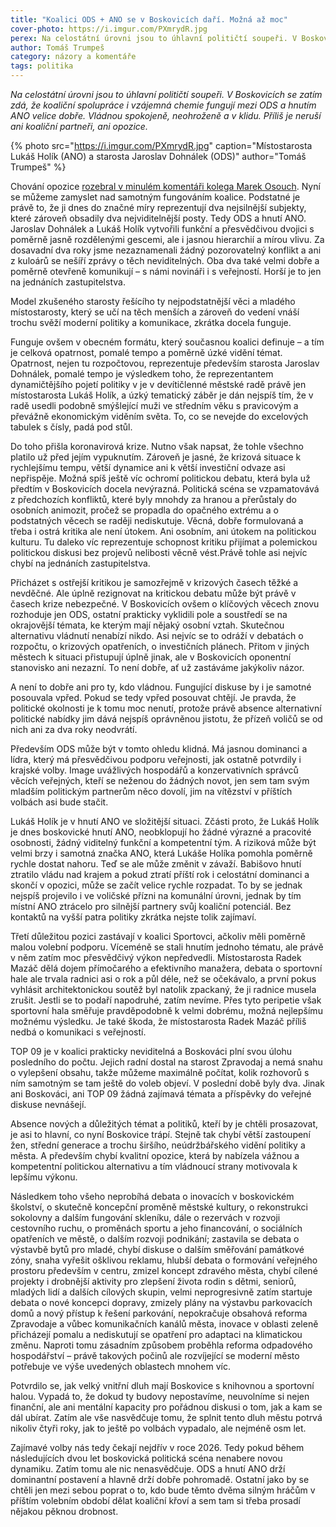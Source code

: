 ```yaml
---
title: "Koalici ODS + ANO se v Boskovicích daří. Možná až moc"
cover-photo: https://i.imgur.com/PXmrydR.jpg
perex: Na celostátní úrovni jsou to úhlavní političtí soupeři. V Boskovicích se zatím zdá, že koaliční spolupráce i vzájemná chemie fungují mezi ODS a hnutím ANO velice dobře.
author: Tomáš Trumpeš
category: názory a komentáře
tags: politika
---
```


*Na celostátní úrovni jsou to úhlavní političtí soupeři. V Boskovicích se zatím zdá, že koaliční spolupráce i vzájemná chemie fungují mezi ODS a hnutím ANO velice dobře. Vládnou spokojeně, neohroženě a v klidu. Příliš je neruší ani koaliční partneři, ani opozice.*

{% photo src="https://i.imgur.com/PXmrydR.jpg" caption="Místostarosta Lukáš Holík (ANO) a starosta Jaroslav Dohnálek (ODS)" author="Tomáš Trumpeš" %}

Chování opozice [rozebral v minulém komentáři kolega Marek Osouch](https://ohlasy.info/clanky/2020/11/vlada-bez-opozice.html). Nyní se můžeme zamyslet nad samotným fungováním koalice. Podstatné je právě to, že ji dnes do značné míry reprezentují dva nejsilnější subjekty, které zároveň obsadily dva nejviditelnější posty. Tedy ODS a hnutí ANO. Jaroslav Dohnálek a Lukáš Holík vytvořili funkční a přesvědčivou dvojici s poměrně jasně rozdělenými gescemi, ale i jasnou hierarchií a mírou vlivu. Za dosavadní dva roky jsme nezaznamenali žádný pozorovatelný konflikt a ani z kuloárů se nešíří zprávy o těch neviditelných. Oba dva také velmi dobře a poměrně otevřeně komunikují – s námi novináři i s veřejností. Horší je to jen na jednáních zastupitelstva.

Model zkušeného starosty řešícího ty nejpodstatnější věci a mladého místostarosty, který se učí na těch menších a zároveň do vedení vnáší trochu svěží moderní politiky a komunikace, zkrátka docela funguje. 

Funguje ovšem v obecném formátu, který současnou koalici definuje – a tím je celková opatrnost, pomalé tempo a poměrně úzké vidění témat. Opatrnost, nejen tu rozpočtovou, reprezentuje především starosta Jaroslav Dohnálek, pomalé tempo je výsledkem toho, že reprezentantem dynamičtějšího pojetí politiky v je v devítičlenné městské radě právě jen místostarosta Lukáš Holík, a úzký tematický záběr je dán nejspíš tím, že v radě usedli podobně smýšlející muži ve středním věku s pravicovým a převážně ekonomickým viděním světa. To, co se nevejde do excelových tabulek s čísly, padá pod stůl.

Do toho přišla koronavirová krize. Nutno však napsat, že tohle všechno platilo už před jejím vypuknutím. Zároveň je jasné, že krizová situace k rychlejšímu tempu, větší dynamice ani k větší investiční odvaze asi nepřispěje. Možná spíš ještě víc ochromí politickou debatu, která byla už předtím v Boskovicích docela nevýrazná. Politická scéna se vzpamatovává z předchozích konfliktů, které byly mnohdy za hranou a přerůstaly do osobních animozit, pročež se propadla do opačného extrému a o podstatných věcech se raději nediskutuje. Věcná, dobře formulovaná a třeba i ostrá kritika ale není útokem. Ani osobním, ani útokem na politickou kulturu. Tu daleko víc reprezentuje schopnost kritiku přijímat a polemickou politickou diskusi bez projevů nelibosti věcně vést.Právě tohle asi nejvíc chybí na jednáních zastupitelstva.

Přicházet s ostřejší kritikou je samozřejmě v krizových časech těžké a nevděčné. Ale úplně rezignovat na kritickou debatu může být právě v časech krize nebezpečné. V Boskovicích ovšem o klíčových věcech znovu rozhoduje jen ODS, ostatní prakticky vyklidili pole a soustředí se na okrajovější témata, ke kterým mají nějaký osobní vztah. Skutečnou alternativu vládnutí nenabízí nikdo. Asi nejvíc se to odráží v debatách o rozpočtu, o krizových opatřeních, o investičních plánech. Přitom v jiných městech k situaci přistupují úplně jinak, ale v Boskovicích oponentní stanovisko ani nezazní. To není dobře, ať už zastáváme jakýkoliv názor.

A není to dobře ani pro ty, kdo vládnou. Fungující diskuse by i je samotné posouvala vpřed. Pokud se tedy vpřed posouvat chtějí. Je pravda, že politické okolnosti je k tomu moc nenutí, protože právě absence alternativní politické nabídky jim dává nejspíš oprávněnou jistotu, že přízeň voličů se od nich ani za dva roky neodvrátí.

Především ODS může být v tomto ohledu klidná. Má jasnou dominanci a lídra, který má přesvědčivou podporu veřejnosti, jak ostatně potvrdily i krajské volby. Image uvážlivých hospodářů a konzervativních správců věcích veřejných, kteří se neženou do žádných novot, jen sem tam svým mladším politickým partnerům něco dovolí, jim na vítězství v příštích volbách asi bude stačit.

Lukáš Holík je v hnutí ANO ve složitější situaci. Zčásti proto, že Lukáš Holík je dnes boskovické hnutí ANO, neobklopují ho žádné výrazné a pracovité osobnosti, žádný viditelný funkční a kompetentní tým. A riziková může být velmi brzy i samotná značka ANO, která Lukáše Holíka pomohla poměrně rychle dostat nahoru. Teď se ale může změnit v závaží. Babišovo hnutí ztratilo vládu nad krajem a pokud ztratí příští rok i celostátní dominanci a skončí v opozici, může se začít velice rychle rozpadat. To by se jednak nejspíš projevilo i ve voličské přízni na komunální úrovni, jednak by tím místní ANO ztrácelo pro silnější partnery svůj koaliční potenciál. Bez kontaktů na vyšší patra politiky zkrátka nejste tolik zajímaví.

Třetí důležitou pozici zastávají v koalici Sportovci, ačkoliv měli poměrně malou volební podporu. Víceméně se stali hnutím jednoho tématu, ale právě v něm zatím moc přesvědčivý výkon nepředvedli. Místostarosta Radek Mazáč dělá dojem přímočarého a efektivního manažera, debata o sportovní hale ale trvala radnici asi o rok a půl déle, než se očekávalo, a první pokus vyhlásit architektonickou soutěž byl natolik zpackaný, že ji radnice musela zrušit. Jestli se to podaří napodruhé, zatím nevíme. Přes tyto peripetie však sportovní hala směřuje pravděpodobně k velmi dobrému, možná nejlepšímu možnému výsledku. Je také škoda, že místostarosta Radek Mazáč příliš nedbá o komunikaci s veřejností.

TOP 09 je v koalici prakticky neviditelná a Boskováci plní svou úlohu posledního do počtu. Jejich radní dostal na starost Zpravodaj a nemá snahu o vylepšení obsahu, takže můžeme maximálně počítat, kolik rozhovorů s ním samotným se tam ještě do voleb objeví. V poslední době byly dva. Jinak ani Boskováci, ani TOP 09 žádná zajímavá témata a příspěvky do veřejné diskuse nevnášejí.

Absence nových a důležitých témat a politiků, kteří by je chtěli prosazovat, je asi to hlavní, co nyní Boskovice trápí. Stejně tak chybí větší zastoupení žen, střední generace a trochu širšího, neúdržbářského vidění politiky a města. A především chybí kvalitní opozice, která by nabízela vážnou a kompetentní politickou alternativu a tím vládnoucí strany motivovala k lepšímu výkonu.

Následkem toho všeho neprobíhá debata o inovacích v boskovickém školství, o skutečně koncepční proměně městské kultury, o rekonstrukci sokolovny a dalším fungování skleníku, dále o rezervách v rozvoji cestovního ruchu, o proměnách sportu a jeho financování, o sociálních opatřeních ve městě, o dalším rozvoji podnikání; zastavila se debata o výstavbě bytů pro mladé, chybí diskuse o dalším směřování památkové zóny, snaha vyřešit ošklivou reklamu, hlubší debata o formování veřejného prostoru především v centru, zmizel koncept zdravého města, chybí cílené projekty i drobnější aktivity pro zlepšení života rodin s dětmi, seniorů, mladých lidí a dalších cílových skupin, velmi neprogresivně zatím startuje debata o nové koncepci dopravy, zmizely plány na výstavbu parkovacích domů a nový přístup k řešení parkování, nepokračuje obsahová reforma Zpravodaje a vůbec komunikačních kanálů města, inovace v oblasti zeleně přicházejí pomalu a nediskutují se opatření pro adaptaci na klimatickou změnu. Naproti tomu zásadním způsobem proběhla reforma odpadového hospodářství –  právě takových počinů ale rozvíjející se moderní město potřebuje ve výše uvedených oblastech mnohem víc.

Potvrdilo se, jak velký vnitřní dluh mají Boskovice s knihovnou a sportovní halou. Vypadá to, že dokud ty budovy nepostavíme, neuvolníme si nejen finanční, ale ani mentální kapacity pro pořádnou diskusi o tom, jak a kam se dál ubírat. Zatím ale vše nasvědčuje tomu, že splnit tento dluh městu potrvá nikoliv čtyři roky, jak to ještě po volbách vypadalo, ale nejméně osm let. 

Zajímavé volby nás tedy čekají nejdřív v roce 2026. Tedy pokud během následujících dvou let boskovická politická scéna nenabere novou dynamiku. Zatím tomu ale nic nenasvědčuje. ODS a hnutí ANO drží dominantní postavení a hlavně drží dobře pohromadě. Ostatní jako by se chtěli jen mezi sebou poprat o to, kdo bude těmto dvěma silným hráčům v příštím volebním období dělat koaliční křoví a sem tam si třeba prosadí nějakou pěknou drobnost.
